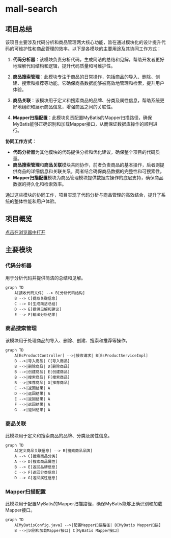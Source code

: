 # mall-search

## 项目总结
该项目主要涉及代码分析和商品管理两大核心功能，旨在通过模块化的设计提升代码的可维护性和商品管理的效率。以下是各模块的主要用途及其协同工作方式：

1. **代码分析器**：该模块负责分析代码，生成简洁的总结和见解，帮助开发者更好地理解代码结构和逻辑，提升代码质量和可维护性。

2. **商品搜索管理**：此模块专注于商品的日常操作，包括商品的导入、删除、创建、搜索和推荐等功能。它确保商品数据能够被高效地管理和检索，提升用户体验。

3. **商品关联**：该模块用于定义和搜索商品的品牌、分类及属性信息，帮助系统更好地组织和展示商品信息，增强商品之间的关联性。

4. **Mapper扫描配置**：此模块负责配置MyBatis的Mapper扫描路径，确保MyBatis能够正确识别和加载Mapper接口，从而保证数据库操作的顺利进行。

**协同工作方式**：
- **代码分析器**为其他模块的代码提供分析和优化建议，确保整个项目的代码质量。
- **商品搜索管理**和**商品关联**模块共同协作，前者负责商品的基本操作，后者则提供商品的详细信息和关联关系，两者结合确保商品数据的完整性和可搜索性。
- **Mapper扫描配置**模块为商品管理模块提供数据库操作的底层支持，确保商品数据的持久化和检索效率。

通过这些模块的协同工作，项目实现了代码分析与商品管理的高效结合，提升了系统的整体性能和用户体验。

## 项目概览

[点击在浏览器中打开](repo_overview_with_communities.html)

## 主要模块
### 


### 代码分析器
用于分析代码并提供简洁的总结和见解。

```mermaid
graph TD
    A[接收代码文件] --> B[分析代码结构]
    B --> C[提取关键信息]
    C --> D[生成简洁总结]
    D --> E[提供见解和建议]
    E --> F[输出分析结果]
```

### 商品搜索管理
该模块用于处理商品的导入、删除、创建、搜索和推荐等操作。

```mermaid
graph TD
    A[EsProductController] -->|接收请求| B[EsProductServiceImpl]
    B -->|导入商品| C[导入商品]
    B -->|删除商品| D[删除商品]
    B -->|创建商品| E[创建商品]
    B -->|搜索商品| F[搜索商品]
    B -->|推荐商品| G[推荐商品]
    C -->|返回结果| A
    D -->|返回结果| A
    E -->|返回结果| A
    F -->|返回结果| A
    G -->|返回结果| A
```

### 商品关联
此模块用于定义和搜索商品的品牌、分类及属性信息。

```mermaid
graph TD
    A[定义商品关联信息] --> B[搜索商品品牌]
    A --> C[搜索商品分类]
    A --> D[搜索商品属性]
    B --> E[返回品牌信息]
    C --> F[返回分类信息]
    D --> G[返回属性信息]
```

### Mapper扫描配置
此模块用于配置MyBatis的Mapper扫描路径，确保MyBatis能够正确识别和加载Mapper接口。

```mermaid
graph TD
    A[MyBatisConfig.java] -->|配置Mapper扫描路径| B[MyBatis Mapper扫描]
    B -->|识别和加载Mapper接口| C[MyBatis Mapper接口]
```

